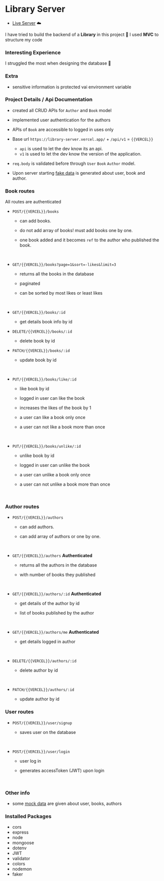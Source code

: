 # Library Server

- [Live Server](https://library-server.vercel.app/) ☁️

I have tried to build the backend of a **Library** in this project 🙎 I used **MVC** to structure my code

### Interesting Experience

I struggled the most when designing the database 🙇

### Extra

- sensitive information is protected vai environment variable

### Project Details / Api Documentation

- created all CRUD APIs for `Author` and `Book` model
- implemented user authentication for the authors
- APIs of `Book` are accessible to logged in uses only

- Base url `https://library-server.vercel.app/` + `/api/v1` = `{{VERCEL}}`
  - `api` is used to let the dev know its an api.
  - `v1` is used to let the dev know the version of the application.
- `req.body` is validated before through `User` `Book` `Author` model.
- Upon server starting [fake data](https://github.com/ThakurSaad/library-server/tree/main/utils) is generated about user, book and author.

### Book routes

All routes are authenticated

- `POST/{{VERCEL}}/books`

  - can add books.
  - do not add array of books! must add books one by one.
  - one book added and it becomes `ref` to the author who published the book.

    <br>

- `GET/{{VERCEL}}/books?page=1&sort=-likes&limit=3`

  - returns all the books in the database
  - paginated
  - can be sorted by most likes or least likes

    <br>

- `GET/{{VERCEL}}/books/:id`

  - get details book info by id

- `DELETE/{{VERCEL}}/books/:id`

  - delete book by id

- `PATCH/{{VERCEL}}/books/:id`

  - update book by id

    <br>

- `PUT/{{VERCEL}}/books/like/:id`

  - like book by id
  - logged in user can like the book
  - increases the likes of the book by 1
  - a user can like a book only once
  - a user can not like a book more than once

    <br>

- `PUT/{{VERCEL}}/books/unlike/:id`

  - unlike book by id
  - logged in user can unlike the book
  - a user can unlike a book only once
  - a user can not unlike a book more than once

    <br>

### Author routes

- `POST/{{VERCEL}}/authors`

  - can add authors.
  - can add array of authors or one by one.

    <br>

- `GET/{{VERCEL}}/authors` **Authenticated**

  - returns all the authors in the database
  - with number of books they published

    <br>

- `GET/{{VERCEL}}/authors/:id` **Authenticated**

  - get details of the author by id
  - list of books published by the author

    <br>

- `GET/{{VERCEL}}/authors/me` **Authenticated**

  - get details logged in author

    <br>

- `DELETE/{{VERCEL}}/authors/:id`

  - delete author by id

    <br>

- `PATCH/{{VERCEL}}/authors/:id`

  - update author by id

### User routes

- `POST/{{VERCEL}}/user/signup`

  - saves user on the database

    <br>

- `POST/{{VERCEL}}/user/login`

  - user log in
  - generates accessToken (JWT) upon login

    <br>

### Other info

- some [mock data](https://github.com/ThakurSaad/library-server/tree/main/data) are given about user, books, authors

### Installed Packages

- cors
- express
- node
- mongoose
- dotenv
- JWT
- validator
- colors
- nodemon
- faker
